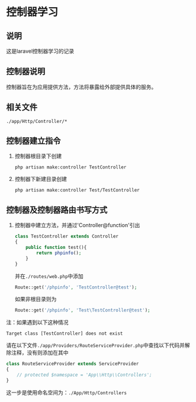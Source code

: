 # 控制器学习

## 说明
这是laravel控制器学习的记录  

## 控制器说明
控制器旨在为应用提供方法，方法将暴露给外部提供具体的服务。  

## 相关文件
```
./app/Http/Controller/*
```

## 控制器建立指令
1. 控制器根目录下创建
    ```
    php artisan make:controller TestController
    ```
2. 控制器下新建目录创建
    ```
    php artisan make:controller Test/TestController
    ```

## 控制器及控制器路由书写方式

1. 控制器中建立方法，并通过'Controller@function'引出
    ```php
    class TestController extends Controller
    {
        public function test(){
            return phpinfo();
        }
    }
    ```
    并在`./routes/web.php`中添加
    ```php
    Route::get('/phpinfo', 'TestController@test');
    ```
    如果非根目录则为  
    ```php
    Route::get('/phpinfo', 'Test\TestController@test');
    ```

注：如果遇到以下这种情况  
```
Target class [TestController] does not exist
```
请在以下文件`./app/Providers/RouteServiceProvider.php`中查找以下代码并解除注释，没有则添加在其中  
```php
class RouteServiceProvider extends ServiceProvider
{
    // protected $namespace = 'App\\Http\\Controllers';
}
```
这一步是使用命名空间为：`./App/Http/Controllers`  